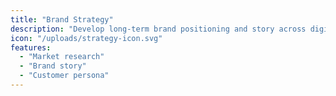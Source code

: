 ```yaml
---
title: "Brand Strategy"
description: "Develop long-term brand positioning and story across digital and offline."
icon: "/uploads/strategy-icon.svg"
features:
  - "Market research"
  - "Brand story"
  - "Customer persona"
---
```

